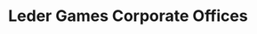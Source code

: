 ---
title: "Leder Games Corporate Offices"
url: /saint-paul/leder-games-corporate-offices/
shop: shop
---